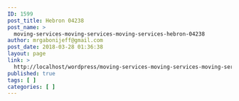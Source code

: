```yaml
---
ID: 1599
post_title: Hebron 04238
post_name: >
  moving-services-moving-services-moving-services-hebron-04238
author: mrgabonijeff@gmail.com
post_date: 2018-03-28 01:36:38
layout: page
link: >
  http://localhost/wordpress/moving-services-moving-services-moving-services-hebron-04238/
published: true
tags: [ ]
categories: [ ]
---
```

